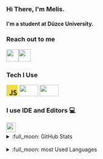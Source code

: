 









### Hi There, I'm Melis.
#### I'm a student at Düzce University.

### Reach out to me

[<img height="32" width="32" src="https://img.icons8.com/external-justicon-lineal-color-justicon/64/000000/external-linkedin-social-media-justicon-lineal-color-justicon.png" align="left" />][Linkedin]
[<img height="32" width="32" src="https://img.icons8.com/fluency/48/000000/instagram-new.png" align="left" />][Instagram]

<br />
<br />

### Tech I Use


<img 
src ="https://raw.githubusercontent.com/voodootikigod/logo.js/master/js.png" height="30" width="30"> <img src ="https://img.shields.io/badge/HTML5-E34F26?style=for-the-badge&logo=html5&logoColor=white" height="30" width="50">
<img 
src ="https://img.shields.io/badge/CSS-1572B6?style=for-the-badge&logo=css3&logoColor=white" height="30" width="50">










### I use IDE and Editors 💻

<img src = "https://img.icons8.com/color/48/000000/visual-studio-code-2019.png" height="25" width="25">

<details>
<summary> :full_moon: GitHub Stats </summary>
<img src = "https://github-readme-stats.vercel.app/api?username=Nolemm&theme=bear">
</details>

<br />

<details>
<summary> :full_moon: most Used Languages </summary>
<img src = "https://github-readme-stats.vercel.app/api/top-langs/?username=Nolemm&layout=compact&theme=bear">
</details>

[Linkedin]: https://www.linkedin.com/in/melisa-kaplan-37aa4a209/
[Instagram]: https://www.instagram.com/melskplan/

